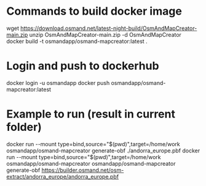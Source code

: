 # Commands to build  docker image
wget https://download.osmand.net/latest-night-build/OsmAndMapCreator-main.zip
unzip OsmAndMapCreator-main.zip -d OsmAndMapCreator
docker build -t osmandapp/osmand-mapcreator:latest .


# Login and push to dockerhub
docker login -u osmandapp
docker push osmandapp/osmand-mapcreator:latest


# Example to run (result in current folder)
docker run --mount type=bind,source="$(pwd)",target=/home/work osmandapp/osmand-mapcreator generate-obf ./andorra_europe.pbf
docker run --mount type=bind,source="$(pwd)",target=/home/work osmandapp/osmand-mapcreator osmandapp/osmand-mapcreator generate-obf https://builder.osmand.net/osm-extract/andorra_europe/andorra_europe.pbf

